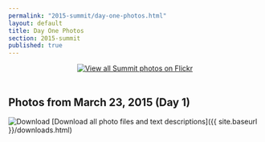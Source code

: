 ```yaml
---
permalink: "2015-summit/day-one-photos.html"
layout: default
title: Day One Photos
section: 2015-summit
published: true
---
```

 
<center>
<a href=http://www.flickr.com/photos/selectusa/sets>
<img src=http://selectusa.commerce.gov/images/summit_flickr_banner.png alt="View all Summit photos on Flickr">
</a>
</center>
<Br/>

## Photos from March 23, 2015 (Day 1)

![Download](https://google.github.io/material-design-icons/file/svg/ic_file_download_24px.svg "View all Summit photos on Flickr") [Download all photo files and text descriptions]({{ site.baseurl }}/downloads.html)

<html xmlns="http://www.w3.org/1999/xhtml">
<head>
<meta http-equiv="X-UA-Compatible" content="IE=edge,chrome=1">
<link rel="stylesheet" href="../stylesheets/plusgallery.css">
<meta name="viewport" content="width=device-width, initial-scale=1">
</head>
<body>
	
<div id="plusgallery" data-api-key="fe78c765b01f29e59616ae965d83171f" data-userid="132171630@N04" data-exclude="72157651515122876" data-type="flickr"></div>


<script src="//ajax.googleapis.com/ajax/libs/jquery/1.7.2/jquery.min.js"></script>
<script>window.jQuery || document.write("<script src='../javascripts/jquery-1.7.2.min.js'>\x3C/script>")</script>
<script src="../javascripts/plusgallery.js"></script>
<script type="text/javascript">
		$('#plusgallery').plusGallery();
</script>

</body>
</html>
